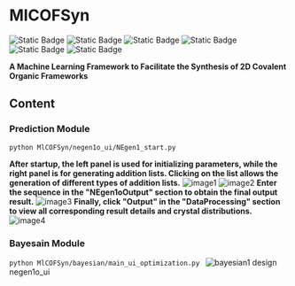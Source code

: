 # MlCOFSyn
<img alt="Static Badge" src="https://img.shields.io/badge/c++-8.1.0-red?style=flat"> <img alt="Static Badge" src="https://img.shields.io/badge/python-3.12-blue?style=flat"> <img alt="Static Badge" src="https://img.shields.io/badge/PyQt5-green?style=flat"> <img alt="Static Badge" src="https://img.shields.io/badge/sklearn-1.4.2-black?style=flat"> <img alt="Static Badge" src="https://img.shields.io/badge/numpy-1.26.4-pink?style=flat"> <img alt="Static Badge" src="https://img.shields.io/badge/pandas-2.2.2-orange?style=flat">


**A Machine Learning Framework to Facilitate the Synthesis of 2D Covalent Organic Frameworks**

## Content
### **Prediction Module**
`python MlCOFSyn/negen1o_ui/NEgen1_start.py`

**After startup, the left panel is used for initializing parameters, while the right panel is for generating addition lists. Clicking on the list allows the generation of different types of addition lists.**
![image1](https://github.com/studentgpt/test1/blob/3733c2ca3381163b403e7604c96d81fef48f1719/image/NEgen1o_1.png)
![image2](https://github.com/studentgpt/test1/blob/3733c2ca3381163b403e7604c96d81fef48f1719/image/Negen1o_2.png?raw=true)
**Enter the sequence in the "NEgen1oOutput" section to obtain the final output result.**
![image3](https://github.com/studentgpt/test1/blob/3733c2ca3381163b403e7604c96d81fef48f1719/image/NEgen1p_3.png?raw=true)
**Finally, click "Output" in the "DataProcessing" section to view all corresponding result details and crystal distributions.**
![image4](https://github.com/studentgpt/test1/blob/3733c2ca3381163b403e7604c96d81fef48f1719/image/Negen1o_4.png?raw=true)

### **Bayesain Module**
`python MlCOFSyn/bayesian/main_ui_optimization.py `
![bayesian1](https://github.com/studentgpt/test1/blob/main/image/bayesian_1.png)
design
negen1o_ui


